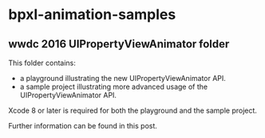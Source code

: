 # bpxl-animation-samples

## wwdc 2016 UIPropertyViewAnimator folder
This folder contains:
* a playground illustrating the new UIPropertyViewAnimator API.
* a sample project illustrating more advanced usage of the UIPropertyViewAnimator API. 

Xcode 8 or later is required for both the playground and the sample project.

Further information can be found in this post.
